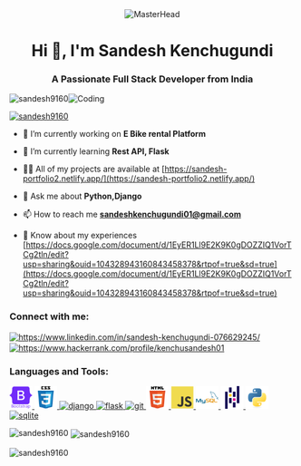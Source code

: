 <div align="center">
  <img src="https://img.freepik.com/premium-vector/full-stack-developer-working-computer-it-professional-programmer-coding-website-creation-proccess-computer-technology_277904-5495.jpg?w=50" alt="MasterHead" style="width: 100%; max-height: 300px; object-fit: cover;">
</div>
<h1 align="center">Hi 👋, I'm Sandesh Kenchugundi</h1>
<h3 align="center">A Passionate Full Stack Developer from India</h3>
<img align="right" alt="Coding" width="400" src="https://miro.medium.com/v2/resize:fit:1400/1*VMmvImch6VU5pc2VktY1uw.gif">

<p align="left"> <img src="https://komarev.com/ghpvc/?username=sandesh9160&label=Profile%20views&color=0e75b6&style=flat" alt="sandesh9160" /> </p>

<p align="left"> <a href="https://github.com/ryo-ma/github-profile-trophy"><img src="https://github-profile-trophy.vercel.app/?username=sandesh9160" alt="sandesh9160" /></a> </p>

- 🔭 I’m currently working on **E Bike rental Platform**

- 🌱 I’m currently learning **Rest API, Flask**

- 👨‍💻 All of my projects are available at [https://sandesh-portfolio2.netlify.app/](https://sandesh-portfolio2.netlify.app/)

- 💬 Ask me about **Python,Django**

- 📫 How to reach me **sandeshkenchugundi01@gmail.com**

- 📄 Know about my experiences [https://docs.google.com/document/d/1EyER1Ll9E2K9K0gDOZZIQ1VorTCg2tln/edit?usp=sharing&ouid=104328943160843458378&rtpof=true&sd=true](https://docs.google.com/document/d/1EyER1Ll9E2K9K0gDOZZIQ1VorTCg2tln/edit?usp=sharing&ouid=104328943160843458378&rtpof=true&sd=true)

<h3 align="left">Connect with me:</h3>
<p align="left">
<a href="https://linkedin.com/in/https://www.linkedin.com/in/sandesh-kenchugundi-076629245/" target="blank"><img align="center" src="https://raw.githubusercontent.com/rahuldkjain/github-profile-readme-generator/master/src/images/icons/Social/linked-in-alt.svg" alt="https://www.linkedin.com/in/sandesh-kenchugundi-076629245/" height="30" width="40" /></a>
<a href="https://www.hackerrank.com/https://www.hackerrank.com/profile/kenchusandesh01" target="blank"><img align="center" src="https://raw.githubusercontent.com/rahuldkjain/github-profile-readme-generator/master/src/images/icons/Social/hackerrank.svg" alt="https://www.hackerrank.com/profile/kenchusandesh01" height="30" width="40" /></a>
</p>

<h3 align="left">Languages and Tools:</h3>
<p align="left"> <a href="https://getbootstrap.com" target="_blank" rel="noreferrer"> <img src="https://raw.githubusercontent.com/devicons/devicon/master/icons/bootstrap/bootstrap-plain-wordmark.svg" alt="bootstrap" width="40" height="40"/> </a> <a href="https://www.w3schools.com/css/" target="_blank" rel="noreferrer"> <img src="https://raw.githubusercontent.com/devicons/devicon/master/icons/css3/css3-original-wordmark.svg" alt="css3" width="40" height="40"/> </a> <a href="https://www.djangoproject.com/" target="_blank" rel="noreferrer"> <img src="https://cdn.worldvectorlogo.com/logos/django.svg" alt="django" width="40" height="40"/> </a> <a href="https://flask.palletsprojects.com/" target="_blank" rel="noreferrer"> <img src="https://user-images.githubusercontent.com/51070104/268566349-c41e65a5-2ab9-4b54-8cbc-350ab6da746c.png" alt="flask" width="40" height="40"/> </a> <a href="https://git-scm.com/" target="_blank" rel="noreferrer"> <img src="https://www.vectorlogo.zone/logos/git-scm/git-scm-icon.svg" alt="git" width="40" height="40"/> </a> <a href="https://www.w3.org/html/" target="_blank" rel="noreferrer"> <img src="https://raw.githubusercontent.com/devicons/devicon/master/icons/html5/html5-original-wordmark.svg" alt="html5" width="40" height="40"/> </a> <a href="https://developer.mozilla.org/en-US/docs/Web/JavaScript" target="_blank" rel="noreferrer"> <img src="https://raw.githubusercontent.com/devicons/devicon/master/icons/javascript/javascript-original.svg" alt="javascript" width="40" height="40"/> </a> <a href="https://www.mysql.com/" target="_blank" rel="noreferrer"> <img src="https://raw.githubusercontent.com/devicons/devicon/master/icons/mysql/mysql-original-wordmark.svg" alt="mysql" width="40" height="40"/> </a> <a href="https://pandas.pydata.org/" target="_blank" rel="noreferrer"> <img src="https://raw.githubusercontent.com/devicons/devicon/2ae2a900d2f041da66e950e4d48052658d850630/icons/pandas/pandas-original.svg" alt="pandas" width="40" height="40"/> </a> <a href="https://www.python.org" target="_blank" rel="noreferrer"> <img src="https://raw.githubusercontent.com/devicons/devicon/master/icons/python/python-original.svg" alt="python" width="40" height="40"/> </a> <a href="https://www.sqlite.org/" target="_blank" rel="noreferrer"> <img src="https://www.vectorlogo.zone/logos/sqlite/sqlite-icon.svg" alt="sqlite" width="40" height="40"/> </a> </p>

<p><img align="left" src="https://github-readme-stats.vercel.app/api/top-langs?username=sandesh9160&show_icons=true&locale=en&layout=compact" alt="sandesh9160" /></p>

<p>&nbsp;<img align="center" src="https://github-readme-stats.vercel.app/api?username=sandesh9160&show_icons=true&locale=en" alt="sandesh9160" /></p>

<p><img align="center" src="https://github-readme-streak-stats.herokuapp.com/?user=sandesh9160&" alt="sandesh9160" /></p>
